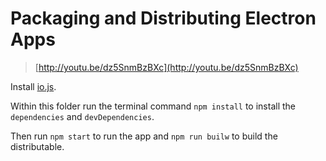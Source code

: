 # Packaging and Distributing Electron Apps

> [http://youtu.be/dz5SnmBzBXc](http://youtu.be/dz5SnmBzBXc)

Install [io.js](https://iojs.org/en/index.html).

Within this folder run the terminal command `npm install` to install the
`dependencies` and `devDependencies`.

Then run `npm start` to run the app and `npm run builw` to build the distributable.
